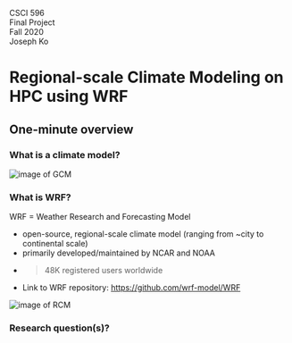 CSCI 596<br/>
Final Project<br/>
Fall 2020<br/>
Joseph Ko

# Regional-scale Climate Modeling on HPC using WRF

## One-minute overview

### What is a climate model?
![image of GCM](image.png)

### What is WRF?

WRF = Weather Research and Forecasting Model 
- open-source, regional-scale climate model (ranging from ~city to continental scale)
- primarily developed/maintained by NCAR and NOAA
- >48K registered users worldwide
- Link to WRF repository: https://github.com/wrf-model/WRF

![image of RCM](image.png)

### Research question(s)?


